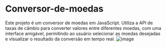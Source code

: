 # Conversor-de-moedas
Este projeto é um conversor de moedas em JavaScript. Utiliza a API de taxas de câmbio para converter valores entre diferentes moedas, com uma interface amigável, permitindo ao usuário selecionar as moedas desejadas e visualizar o resultado da conversão em tempo real.
![image](https://github.com/Jeanpk12/Conversor-de-moedas/assets/122842874/4332ad20-1f35-4431-87d5-4a045e0cdedb)
